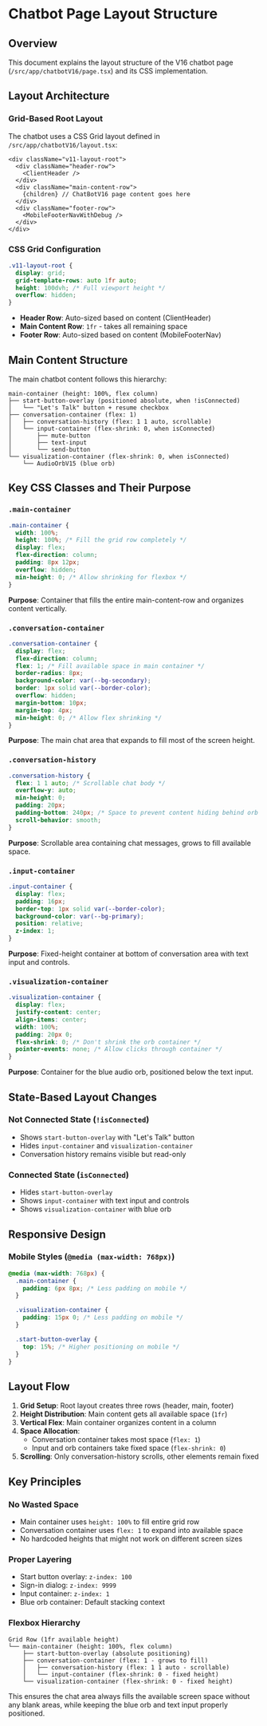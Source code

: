 # Chatbot Page Layout Structure

## Overview

This document explains the layout structure of the V16 chatbot page (`/src/app/chatbotV16/page.tsx`) and its CSS implementation.

## Layout Architecture

### Grid-Based Root Layout

The chatbot uses a CSS Grid layout defined in `/src/app/chatbotV16/layout.tsx`:

```tsx
<div className="v11-layout-root">
  <div className="header-row">
    <ClientHeader />
  </div>
  <div className="main-content-row">
    {children} // ChatBotV16 page content goes here
  </div>
  <div className="footer-row">
    <MobileFooterNavWithDebug />
  </div>
</div>
```

### CSS Grid Configuration

```css
.v11-layout-root {
  display: grid;
  grid-template-rows: auto 1fr auto;
  height: 100dvh; /* Full viewport height */
  overflow: hidden;
}
```

- **Header Row**: Auto-sized based on content (ClientHeader)
- **Main Content Row**: `1fr` - takes all remaining space
- **Footer Row**: Auto-sized based on content (MobileFooterNav)

## Main Content Structure

The main chatbot content follows this hierarchy:

```
main-container (height: 100%, flex column)
├── start-button-overlay (positioned absolute, when !isConnected)
│   └── "Let's Talk" button + resume checkbox
├── conversation-container (flex: 1)
│   ├── conversation-history (flex: 1 1 auto, scrollable)
│   └── input-container (flex-shrink: 0, when isConnected)
│       ├── mute-button
│       ├── text-input
│       └── send-button
└── visualization-container (flex-shrink: 0, when isConnected)
    └── AudioOrbV15 (blue orb)
```

## Key CSS Classes and Their Purpose

### `.main-container`
```css
.main-container {
  width: 100%;
  height: 100%; /* Fill the grid row completely */
  display: flex;
  flex-direction: column;
  padding: 8px 12px;
  overflow: hidden;
  min-height: 0; /* Allow shrinking for flexbox */
}
```

**Purpose**: Container that fills the entire main-content-row and organizes content vertically.

### `.conversation-container`
```css
.conversation-container {
  display: flex;
  flex-direction: column;
  flex: 1; /* Fill available space in main container */
  border-radius: 8px;
  background-color: var(--bg-secondary);
  border: 1px solid var(--border-color);
  overflow: hidden;
  margin-bottom: 10px;
  margin-top: 4px;
  min-height: 0; /* Allow flex shrinking */
}
```

**Purpose**: The main chat area that expands to fill most of the screen height.

### `.conversation-history`
```css
.conversation-history {
  flex: 1 1 auto; /* Scrollable chat body */
  overflow-y: auto;
  min-height: 0;
  padding: 20px;
  padding-bottom: 240px; /* Space to prevent content hiding behind orb */
  scroll-behavior: smooth;
}
```

**Purpose**: Scrollable area containing chat messages, grows to fill available space.

### `.input-container`
```css
.input-container {
  display: flex;
  padding: 16px;
  border-top: 1px solid var(--border-color);
  background-color: var(--bg-primary);
  position: relative;
  z-index: 1;
}
```

**Purpose**: Fixed-height container at bottom of conversation area with text input and controls.

### `.visualization-container`
```css
.visualization-container {
  display: flex;
  justify-content: center;
  align-items: center;
  width: 100%;
  padding: 20px 0;
  flex-shrink: 0; /* Don't shrink the orb container */
  pointer-events: none; /* Allow clicks through container */
}
```

**Purpose**: Container for the blue audio orb, positioned below the text input.

## State-Based Layout Changes

### Not Connected State (`!isConnected`)
- Shows `start-button-overlay` with "Let's Talk" button
- Hides `input-container` and `visualization-container`
- Conversation history remains visible but read-only

### Connected State (`isConnected`)
- Hides `start-button-overlay`
- Shows `input-container` with text input and controls
- Shows `visualization-container` with blue orb

## Responsive Design

### Mobile Styles (`@media (max-width: 768px)`)
```css
@media (max-width: 768px) {
  .main-container {
    padding: 6px 8px; /* Less padding on mobile */
  }

  .visualization-container {
    padding: 15px 0; /* Less padding on mobile */
  }

  .start-button-overlay {
    top: 15%; /* Higher positioning on mobile */
  }
}
```

## Layout Flow

1. **Grid Setup**: Root layout creates three rows (header, main, footer)
2. **Height Distribution**: Main content gets all available space (`1fr`)
3. **Vertical Flex**: Main container organizes content in a column
4. **Space Allocation**: 
   - Conversation container takes most space (`flex: 1`)
   - Input and orb containers take fixed space (`flex-shrink: 0`)
5. **Scrolling**: Only conversation-history scrolls, other elements remain fixed

## Key Principles

### No Wasted Space
- Main container uses `height: 100%` to fill entire grid row
- Conversation container uses `flex: 1` to expand into available space
- No hardcoded heights that might not work on different screen sizes

### Proper Layering
- Start button overlay: `z-index: 100`
- Sign-in dialog: `z-index: 9999`
- Input container: `z-index: 1`
- Blue orb container: Default stacking context

### Flexbox Hierarchy
```
Grid Row (1fr available height)
└── main-container (height: 100%, flex column)
    ├── start-button-overlay (absolute positioning)
    ├── conversation-container (flex: 1 - grows to fill)
    │   ├── conversation-history (flex: 1 1 auto - scrollable)
    │   └── input-container (flex-shrink: 0 - fixed height)
    └── visualization-container (flex-shrink: 0 - fixed height)
```

This ensures the chat area always fills the available screen space without any blank areas, while keeping the blue orb and text input properly positioned.